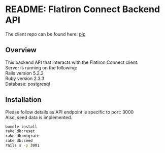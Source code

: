 # README: Flatiron Connect Backend API

The client repo can be found here: [pip](https://github.com/asc5025/flatiron-connect-v0-client)

## Overview
This backend API that interacts with the Flatiron Connect client. <br />
Server is running on the following: <br />
Rails version 5.2.2 <br />
Ruby version 2.3.3 <br />
Database: postgresql <br />

## Installation
Please follow details as API endpoint is specific to port: 3000 <br />
Also, seed data is implemented.

```bash
bundle install
rake db:reset
rake db:migrate
rake db:seed
rails s -p 3001
```
